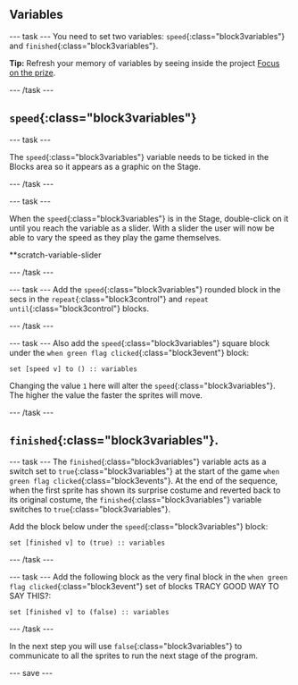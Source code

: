 ## Variables

--- task ---
You need to set two variables: `speed`{:class="block3variables"} and `finished`{:class="block3variables"}.

**Tip:** Refresh your memory of variables by seeing inside the project [Focus on the prize](https://learning-admin.raspberrypi.org/en/projects/focus-on-the-prize).

--- /task ---

## `speed`{:class="block3variables"}
--- task ---

The `speed`{:class="block3variables"} variable needs to be ticked in the Blocks area so it appears as a graphic on the Stage. 

--- /task ---

--- task ---

When the `speed`{:class="block3variables"} is in the Stage, double-click on it until you reach the variable as a slider. With a slider the user will now be able to vary the speed as they play the game themselves.

**scratch-variable-slider

--- /task ---

--- task ---
Add the  `speed`{:class="block3variables"} rounded block in the secs in the `repeat`{:class="block3control"} and `repeat until`{:class="block3control"} blocks.

--- /task ---

--- task ---
Also add the `speed`{:class="block3variables"} square block under the `when green flag clicked`{:class="block3event"} block:

```blocks3
set [speed v] to () :: variables
```
Changing the value `1` here will alter the `speed`{:class="block3variables"}. The higher the value the faster the sprites will move.

--- /task ---

## `finished`{:class="block3variables"}.

--- task ---
The `finished`{:class="block3variables"} variable acts as a switch set to `true`{:class="block3variables"} at the start of the game `when green flag clicked`{:class="block3events"}. At the end of the sequence, when the first sprite has shown its surprise costume and reverted back to its original costume, the `finished`{:class="block3variables"} variable switches to `true`{:class="block3variables"}.

Add the block below under the `speed`{:class="block3variables"} block:

```blocks3
set [finished v] to (true) :: variables
```
--- /task ---

--- task ---
Add the following block as the very final block in the `when green flag clicked`{:class="block3event"} set of blocks TRACY GOOD WAY TO SAY THIS?:

```blocks3
set [finished v] to (false) :: variables
```
--- /task ---

In the next step you will use `false`{:class="block3variables"} to communicate to all the sprites to run the next stage of the program.

--- save ---
